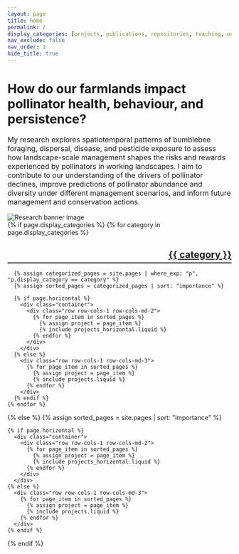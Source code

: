 ```yaml
---
layout: page
title: home
permalink: /
display_categories: [projects, publications, repositories, teaching, outreach]
nav_exclude: false
nav_order: 1
hide_title: true
---
```

<style>
  /* Force right-align, dark color, and underline on category titles */
  h2.category {
    color: #222222 !important;                /* very dark gray */
    text-align: right !important;             /* right align */
    border-bottom: 2px solid #222222 !important; /* underline */
    padding-bottom: 0.3rem !important;        /* spacing below text */
    margin-bottom: 1rem !important;           /* spacing below underline */
  }
</style>



<!-- Hero Section -->
<div class="row align-items-center my-5">
  <div class="col-md-6">
    <h1 class="display-5">How do our farmlands impact pollinator health, behaviour, and persistence?</h1>
    <p class="lead" style="font-size: 1rem;">My research explores spatiotemporal patterns of bumblebee foraging, dispersal, disease, and pesticide exposure to assess how landscape-scale management shapes the risks and rewards experienced by pollinators in working landscapes. I aim to contribute to our understanding of the drivers of pollinator declines, improve predictions of pollinator abundance and diversity under different management scenarios, and inform future management and conservation actions.</p>
  </div>
  <div class="col-md-6">
    <img src="{{ site.baseurl }}/assets/img/huntii.HEIC" class="img-fluid rounded" alt="Research banner image">
  </div>
</div>


<div class="projects">
  {% if page.display_categories %}
    {% for category in page.display_categories %}
      <a id="{{ category }}" href="#{{ category }}">
        <h2 class="category">{{ category }}</h2>
      </a>

      {% assign categorized_pages = site.pages | where_exp: "p", "p.display_category == category" %}
      {% assign sorted_pages = categorized_pages | sort: "importance" %}

      {% if page.horizontal %}
        <div class="container">
          <div class="row row-cols-1 row-cols-md-2">
            {% for page_item in sorted_pages %}
              {% assign project = page_item %}
              {% include projects_horizontal.liquid %}
            {% endfor %}
          </div>
        </div>
      {% else %}
        <div class="row row-cols-1 row-cols-md-3">
          {% for page_item in sorted_pages %}
            {% assign project = page_item %}
            {% include projects.liquid %}
          {% endfor %}
        </div>
      {% endif %}
    {% endfor %}
  {% else %}
    {% assign sorted_pages = site.pages | sort: "importance" %}

    {% if page.horizontal %}
      <div class="container">
        <div class="row row-cols-1 row-cols-md-2">
          {% for page_item in sorted_pages %}
            {% assign project = page_item %}
            {% include projects_horizontal.liquid %}
          {% endfor %}
        </div>
      </div>
    {% else %}
      <div class="row row-cols-1 row-cols-md-3">
        {% for page_item in sorted_pages %}
          {% assign project = page_item %}
          {% include projects.liquid %}
        {% endfor %}
      </div>
    {% endif %}
  {% endif %}
</div>
